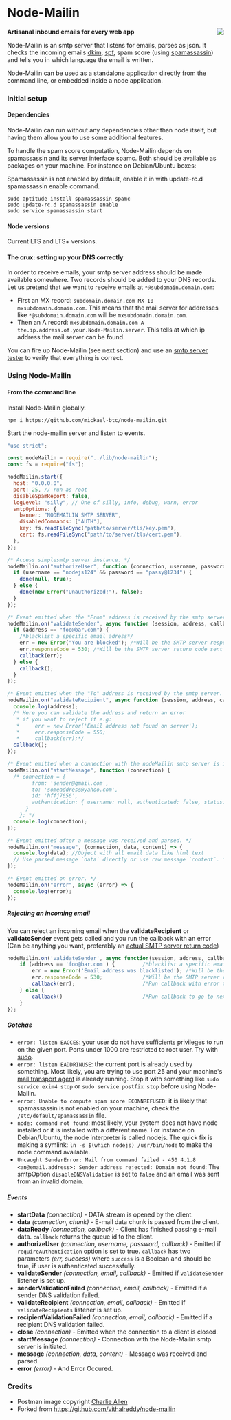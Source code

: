 # Node-Mailin

**Artisanal inbound emails for every web app**
<img align="right" src="postman.jpg"/>

Node-Mailin is an smtp server that listens for emails, parses as json.
It checks the incoming emails [dkim](http://en.wikipedia.org/wiki/DomainKeys_Identified_Mail), [spf](http://en.wikipedia.org/wiki/Sender_Policy_Framework), spam score (using [spamassassin](http://spamassassin.apache.org/)) and tells you in which language the email is written.

Node-Mailin can be used as a standalone application directly from the command line, or embedded inside a node application.

### Initial setup

#### Dependencies

Node-Mailin can run without any dependencies other than node itself, but having them allow you to use some additional features.

To handle the spam score computation, Node-Mailin depends on spamassassin and its server interface spamc. Both should be available as packages on your machine. For instance on Debian/Ubuntu boxes:

Spamassassin is not enabled by default, enable it in with update-rc.d spamassassin enable command.

```
sudo aptitude install spamassassin spamc
sudo update-rc.d spamassassin enable
sudo service spamassassin start
```

#### Node versions

Current LTS and LTS+ versions.

#### The crux: setting up your DNS correctly

In order to receive emails, your smtp server address should be made available somewhere. Two records should be added to your DNS records. Let us pretend that we want to receive emails at `*@subdomain.domain.com`:

- First an MX record: `subdomain.domain.com MX 10 mxsubdomain.domain.com`. This means that the mail server for addresses like `*@subdomain.domain.com` will be `mxsubdomain.domain.com`.
- Then an A record: `mxsubdomain.domain.com A the.ip.address.of.your.Node-Mailin.server`. This tells at which ip address the mail server can be found.

You can fire up Node-Mailin (see next section) and use an [smtp server tester](http://mxtoolbox.com/diagnostic.aspx) to verify that everything is correct.

### Using Node-Mailin

#### From the command line

Install Node-Mailin globally.

```
npm i https://github.com/mickael-btc/node-mailin.git
```


Start the node-mailin server and listen to events.

```javascript
"use strict";

const nodeMailin = require("../lib/node-mailin");
const fs = require("fs");

nodeMailin.start({
  host: "0.0.0.0",
  port: 25, // run as root
  disableSpamReport: false,
  logLevel: "silly", // One of silly, info, debug, warn, error
  smtpOptions: {
    banner: "NODEMAILIN SMTP SERVER",
    disabledCommands: ["AUTH"],
    key: fs.readFileSync("path/to/server/tls/key.pem"),
    cert: fs.readFileSync("path/to/server/tls/cert.pem"),
  },
});

/* Access simplesmtp server instance. */
nodeMailin.on("authorizeUser", function (connection, username, password, done) {
  if (username == "nodejs124" && password == "passy@1234") {
    done(null, true);
  } else {
    done(new Error("Unauthorized!"), false);
  }
});

/* Event emitted when the "From" address is received by the smtp server. */
nodeMailin.on("validateSender", async function (session, address, callback) {
  if (address == "foo@bar.com") {
    /*blacklist a specific email adress*/
    err = new Error("You are blocked"); /*Will be the SMTP server response*/
    err.responseCode = 530; /*Will be the SMTP server return code sent back to sender*/
    callback(err);
  } else {
    callback();
  }
});

/* Event emitted when the "To" address is received by the smtp server. */
nodeMailin.on("validateRecipient", async function (session, address, callback) {
  console.log(address);
  /* Here you can validate the address and return an error
   * if you want to reject it e.g:
   *     err = new Error('Email address not found on server');
   *     err.responseCode = 550;
   *     callback(err);*/
  callback();
});

/* Event emitted when a connection with the nodeMailin smtp server is initiated. */
nodeMailin.on("startMessage", function (connection) {
  /* connection = {
        from: 'sender@gmail.com',
        to: 'someaddress@yahoo.com',
        id: 'hffj7656',
        authentication: { username: null, authenticated: false, status: 'NORMAL' }
      }
    }; */
  console.log(connection);
});

/* Event emitted after a message was received and parsed. */
nodeMailin.on("message", (connection, data, content) => {
  console.log(data); //Object with all email data like html text
  // Use parsed message `data` directly or use raw message `content`. */
});

/* Event emitted on error. */
nodeMailin.on("error", async (error) => {
  console.log(error);
});

```

##### Rejecting an incoming email

You can reject an incoming email when the **validateRecipient** or **validateSender** event gets called and you run the callback with an error (Can be anything you want, preferably an [actual SMTP server return code](https://en.wikipedia.org/wiki/List_of_SMTP_server_return_codes))
```javascript
nodeMailin.on('validateSender', async function(session, address, callback) {
    if (address == 'foo@bar.com') {         /*blacklist a specific email adress*/
        err = new Error('Email address was blacklisted'); /*Will be the SMTP server response*/
        err.responseCode = 530;             /*Will be the SMTP server return code sent back to sender*/
        callback(err);                      /*Run callback with error to reject the email*/
    } else {
        callback()                          /*Run callback to go to next step*/
    }
});
```

##### Gotchas
- `error: listen EACCES`: your user do not have sufficients privileges to run on the given port. Ports under 1000 are restricted to root user. Try with [sudo](http://xkcd.com/149/).
- `error: listen EADDRINUSE`: the current port is already used by something. Most likely, you are trying to use port 25 and your machine's [mail transport agent](http://en.wikipedia.org/wiki/Message_transfer_agent) is already running. Stop it with something like `sudo service exim4 stop` or `sudo service postfix stop` before using Node-Mailin.
- `error: Unable to compute spam score ECONNREFUSED`: it is likely that spamassassin is not enabled on your machine, check the `/etc/default/spamassassin` file.
- `node: command not found`: most likely, your system does not have node installed or it is installed with a different name. For instance on Debian/Ubuntu, the node interpreter is called nodejs. The quick fix is making a symlink: `ln -s $(which nodejs) /usr/bin/node` to make the node command available.
- `Uncaught SenderError: Mail from command failed - 450 4.1.8 <an@email.address>: Sender address rejected: Domain not found`: The smtpOption `disableDNSValidation` is set to `false` and an email was sent from an invalid domain.


##### Events

- **startData** _(connection)_ - DATA stream is opened by the client.
- **data** _(connection, chunk)_ - E-mail data chunk is passed from the client.
- **dataReady** _(connection, callback)_ - Client has finished passing e-mail data. `callback` returns the queue id to the client.
- **authorizeUser** _(connection, username, password, callback)_ - Emitted if `requireAuthentication` option is set to true. `callback` has two parameters _(err, success)_ where `success` is a Boolean and should be true, if user is authenticated successfully.
- **validateSender** _(connection, email, callback)_ - Emitted if `validateSender` listener is set up.
- **senderValidationFailed** _(connection, email, callback)_ - Emitted if a sender DNS validation failed.
- **validateRecipient** _(connection, email, callback)_ - Emitted if `validateRecipients` listener is set up.
- **recipientValidationFailed** _(connection, email, callback)_ - Emitted if a recipient DNS validation failed.
- **close** _(connection)_ - Emitted when the connection to a client is closed.
- **startMessage** _(connection)_ - Connection with the Node-Mailin smtp server is initiated.
- **message** _(connection, data, content)_ - Message was received and parsed.
- **error** _(error)_ - And Error Occured.


### Credits

- Postman image copyright [Charlie Allen](http://charlieallensblog.blogspot.fr)
- Forked from https://github.com/vithalreddy/node-mailin
